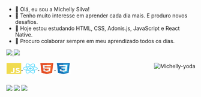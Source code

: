 - 👋 Olá, eu sou a Michelly Silva!
- 👀 Tenho muito interesse em aprender cada dia mais. E produro novos desafios.
- 🌱 Hoje estou estudando HTML, CSS, Adonis.js, JavaScript e React Native.
- 💞️ Procuro colaborar sempre em meu aprendizado todos os dias.

<div>
  <a href="https://github.com/michelly-dev">
  <img height="180em" src="https://github-readme-stats.vercel.app/api?username=michelly-dev&show_icons=true&theme=dracula&include_all_commits=true&count_private_true"/>
  <img height="180em" src="https://github-readme-stats.vercel.app/api/top-langs/?username=michelly-dev&layout=compact&langs_count=16&theme=dracula"/>
 </div>
  
  <div style="display: inline_block"><br>
  <img align="center" alt="Michelly-Js" height="30" width="40" src="https://raw.githubusercontent.com/devicons/devicon/master/icons/javascript/javascript-plain.svg">
  <img align="center" alt="Michelly-React" height="30" width="40" src="https://raw.githubusercontent.com/devicons/devicon/master/icons/react/react-original.svg">
  <img align="center" alt="Michelly-HTML" height="30" width="40" src="https://raw.githubusercontent.com/devicons/devicon/master/icons/html5/html5-original.svg">
  <img align="center" alt="MIchelly-CSS" height="30" width="40" src="https://raw.githubusercontent.com/devicons/devicon/master/icons/css3/css3-original.svg">
  <img align="right" alt="Michelly-yoda" src="https://cdn.discordapp.com/attachments/795358919417397249/825430589581688872/hi.gif">
</div>
  
  ##
  
   
<div> 
  <a href="https://www.instagram.com/michelly.ferreira.969300/" target="_blank"><img src="https://img.shields.io/badge/-Instagram-%23E4405F?style=for-the-badge&logo=instagram&logoColor=white" target="_blank"></a>
  <a href = "mailto:dev.michelly.f@gmail.com"><img src="https://img.shields.io/badge/-Gmail-%23333?style=for-the-badge&logo=gmail&logoColor=white" target="_blank"></a>
  <a href="https://www.linkedin.com/in/michelly-ferreira" target="_blank"><img src="https://img.shields.io/badge/-LinkedIn-%230077B5?style=for-the-badge&logo=linkedin&logoColor=white" target="_blank"></a>
</div>
 
